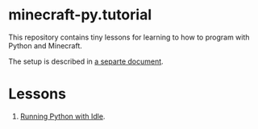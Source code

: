 # minecraft-py.tutorial
This repository contains tiny lessons for learning to how to program with Python and Minecraft.

The setup is described in [a separte document](https://github.com/mncrft/homecraft.doc).

# Lessons
1. [Running Python with Idle](https://github.com/mncrft/minecraft-py.tutorial/blob/main/lessons/lesson_01.md).
